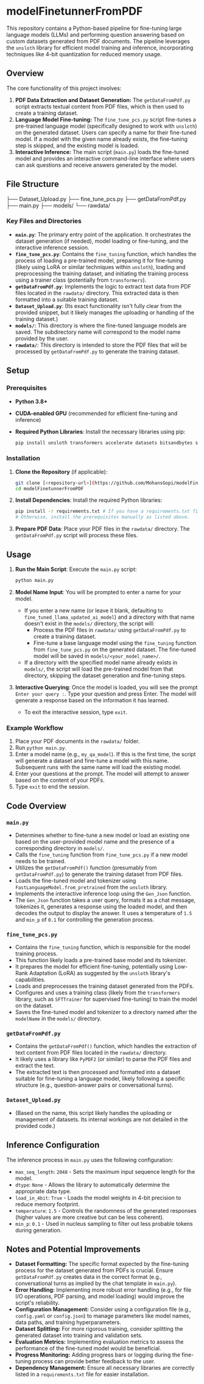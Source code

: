 # modelFinetunnerFromPDF

This repository contains a Python-based pipeline for fine-tuning large language models (LLMs) and performing question answering based on custom datasets generated from PDF documents. The pipeline leverages the `unsloth` library for efficient model training and inference, incorporating techniques like 4-bit quantization for reduced memory usage.

## Overview

The core functionality of this project involves:

1.  **PDF Data Extraction and Dataset Generation:** The `getDataFromPdf.py` script extracts textual content from PDF files, which is then used to create a training dataset.
2.  **Language Model Fine-tuning:** The `fine_tune_pcs.py` script fine-tunes a pre-trained language model (specifically designed to work with `unsloth`) on the generated dataset. Users can specify a name for their fine-tuned model. If a model with the given name already exists, the fine-tuning step is skipped, and the existing model is loaded.
3.  **Interactive Inference:** The main script (`main.py`) loads the fine-tuned model and provides an interactive command-line interface where users can ask questions and receive answers generated by the model.

## File Structure
├── Dataset_Upload.py
├── fine_tune_pcs.py
├── getDataFromPdf.py
├── main.py
├── models/
└── rawdata/

### Key Files and Directories

* **`main.py`**: The primary entry point of the application. It orchestrates the dataset generation (if needed), model loading or fine-tuning, and the interactive inference session.
* **`fine_tune_pcs.py`**: Contains the `fine_tuning` function, which handles the process of loading a pre-trained model, preparing it for fine-tuning (likely using LoRA or similar techniques within `unsloth`), loading and preprocessing the training dataset, and initiating the training process using a trainer class (potentially from `transformers`).
* **`getDataFromPdf.py`**: Implements the logic to extract text data from PDF files located in the `rawdata/` directory. This extracted data is then formatted into a suitable training dataset.
* **`Dataset_Upload.py`**: (Its exact functionality isn't fully clear from the provided snippet, but it likely manages the uploading or handling of the training dataset.)
* **`models/`**: This directory is where the fine-tuned language models are saved. The subdirectory name will correspond to the model name provided by the user.
* **`rawdata/`**: This directory is intended to store the PDF files that will be processed by `getDataFromPdf.py` to generate the training dataset.

## Setup

### Prerequisites

* **Python 3.8+**
* **CUDA-enabled GPU** (recommended for efficient fine-tuning and inference)
* **Required Python Libraries**: Install the necessary libraries using pip:

    ```bash
    pip install unsloth transformers accelerate datasets bitsandbytes sentencepiece PyPDF2 # Ensure PyPDF2 or a similar PDF processing library is installed
    ```

### Installation

1.  **Clone the Repository** (if applicable):

    ```bash
    git clone [<repository-url>](https://github.com/MohansGopi/modelFinetunnerFromPDF)
    cd modelFinetunnerFromPDF
    ```

2.  **Install Dependencies**: Install the required Python libraries:

    ```bash
    pip install -r requirements.txt # If you have a requirements.txt file
    # Otherwise, install the prerequisites manually as listed above.
    ```

3.  **Prepare PDF Data**: Place your PDF files in the `rawdata/` directory. The `getDataFromPdf.py` script will process these files.

## Usage

1.  **Run the Main Script**: Execute the `main.py` script:

    ```bash
    python main.py
    ```

2.  **Model Name Input**: You will be prompted to enter a name for your model.
    * If you enter a new name (or leave it blank, defaulting to `fine_tuned_llama_updated_ai_model`) and a directory with that name doesn't exist in the `models/` directory, the script will:
        * Process the PDF files in `rawdata/` using `getDataFromPdf.py` to create a training dataset.
        * Fine-tune a base language model using the `fine_tuning` function from `fine_tune_pcs.py` on the generated dataset. The fine-tuned model will be saved in `models/<your_model_name>/`.
    * If a directory with the specified model name already exists in `models/`, the script will load the pre-trained model from that directory, skipping the dataset generation and fine-tuning steps.

3.  **Interactive Querying**: Once the model is loaded, you will see the prompt `Enter your query :`. Type your question and press Enter. The model will generate a response based on the information it has learned.
    * To exit the interactive session, type `exit`.

### Example Workflow

1.  Place your PDF documents in the `rawdata/` folder.
2.  Run `python main.py`.
3.  Enter a model name (e.g., `my_qa_model`). If this is the first time, the script will generate a dataset and fine-tune a model with this name. Subsequent runs with the same name will load the existing model.
4.  Enter your questions at the prompt. The model will attempt to answer based on the content of your PDFs.
5.  Type `exit` to end the session.

## Code Overview

### `main.py`

* Determines whether to fine-tune a new model or load an existing one based on the user-provided model name and the presence of a corresponding directory in `models/`.
* Calls the `fine_tuning` function from `fine_tune_pcs.py` if a new model needs to be trained.
* Utilizes the `getDataFromPdf()` function (presumably from `getDataFromPdf.py`) to generate the training dataset from PDF files.
* Loads the fine-tuned model and tokenizer using `FastLanguageModel.from_pretrained` from the `unsloth` library.
* Implements the interactive inference loop using the `Gen_Json` function.
* The `Gen_Json` function takes a user query, formats it as a chat message, tokenizes it, generates a response using the loaded model, and then decodes the output to display the answer. It uses a temperature of `1.5` and `min_p` of `0.1` for controlling the generation process.

### `fine_tune_pcs.py`

* Contains the `fine_tuning` function, which is responsible for the model training process.
* This function likely loads a pre-trained base model and its tokenizer.
* It prepares the model for efficient fine-tuning, potentially using Low-Rank Adaptation (LoRA) as suggested by the `unsloth` library's capabilities.
* Loads and preprocesses the training dataset generated from the PDFs.
* Configures and uses a training class (likely from the `transformers` library, such as `SFTTrainer` for supervised fine-tuning) to train the model on the dataset.
* Saves the fine-tuned model and tokenizer to a directory named after the `modelName` in the `models/` directory.

### `getDataFromPdf.py`

* Contains the `getDataFromPdf()` function, which handles the extraction of text content from PDF files located in the `rawdata/` directory.
* It likely uses a library like `PyPDF2` (or similar) to parse the PDF files and extract the text.
* The extracted text is then processed and formatted into a dataset suitable for fine-tuning a language model, likely following a specific structure (e.g., question-answer pairs or conversational turns).

### `Dataset_Upload.py`

* (Based on the name, this script likely handles the uploading or management of datasets. Its internal workings are not detailed in the provided code.)

## Inference Configuration

The inference process in `main.py` uses the following configuration:

* `max_seq_length`: `2048` - Sets the maximum input sequence length for the model.
* `dtype`: `None` - Allows the library to automatically determine the appropriate data type.
* `load_in_4bit`: `True` - Loads the model weights in 4-bit precision to reduce memory footprint.
* `temperature`: `1.5` - Controls the randomness of the generated responses (higher values are more creative but can be less coherent).
* `min_p`: `0.1` - Used in nucleus sampling to filter out less probable tokens during generation.

## Notes and Potential Improvements

* **Dataset Formatting:** The specific format expected by the fine-tuning process for the dataset generated from PDFs is crucial. Ensure `getDataFromPdf.py` creates data in the correct format (e.g., conversational turns as implied by the chat template in `main.py`).
* **Error Handling:** Implementing more robust error handling (e.g., for file I/O operations, PDF parsing, and model loading) would improve the script's reliability.
* **Configuration Management:** Consider using a configuration file (e.g., `config.yaml` or `config.json`) to manage parameters like model names, data paths, and training hyperparameters.
* **Dataset Splitting:** For more rigorous training, consider splitting the generated dataset into training and validation sets.
* **Evaluation Metrics:** Implementing evaluation metrics to assess the performance of the fine-tuned model would be beneficial.
* **Progress Monitoring:** Adding progress bars or logging during the fine-tuning process can provide better feedback to the user.
* **Dependency Management:** Ensure all necessary libraries are correctly listed in a `requirements.txt` file for easier installation.
